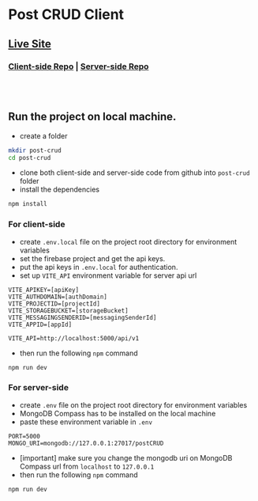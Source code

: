 # Post CRUD Client

## [Live Site](https://post-crud-c2d70.web.app/)

### [Client-side Repo](https://github.com/StepAsideLiL/post-crud-client) | [Server-side Repo](https://github.com/StepAsideLiL/post-crud-server)

<br>
<br>

## Run the project on local machine.

- create a folder

```bash
mkdir post-crud
cd post-crud
```

- clone both client-side and server-side code from github into `post-crud` folder
- install the dependencies

```bash
npm install
```

### For client-side

- create `.env.local` file on the project root directory for environment variables
- set the firebase project and get the api keys.
- put the api keys in `.env.local` for authentication.
- set up `VITE_API` environment variable for server api url

```.env
VITE_APIKEY=[apiKey]
VITE_AUTHDOMAIN=[authDomain]
VITE_PROJECTID=[projectId]
VITE_STORAGEBUCKET=[storageBucket]
VITE_MESSAGINGSENDERID=[messagingSenderId]
VITE_APPID=[appId]

VITE_API=http://localhost:5000/api/v1
```

- then run the following `npm` command

```bash
npm run dev
```

### For server-side

- create `.env` file on the project root directory for environment variables
- MongoDB Compass has to be installed on the local machine
- paste these environment variable in `.env`

```.env
PORT=5000
MONGO_URI=mongodb://127.0.0.1:27017/postCRUD
```

- [important] make sure you change the mongodb uri on MongoDB Compass url from `localhost` to `127.0.0.1`
- then run the following `npm` command

```bash
npm run dev
```
